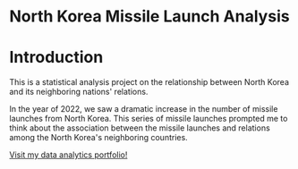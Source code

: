 # North Korea Missile Launch Analysis

# Introduction

This is a statistical analysis project on the relationship between North Korea and its neighboring nations' relations.

In the year of 2022, we saw a dramatic increase in the number of missile launches from North Korea. 
This series of missile launches prompted me to think about the association between the missile launches and relations among the North Korea's neighboring countries. 

<a href="https://sites.google.com/student.american.edu/data-analytics/projects/north-korea-missile-project">Visit my data analytics portfolio!</a>
